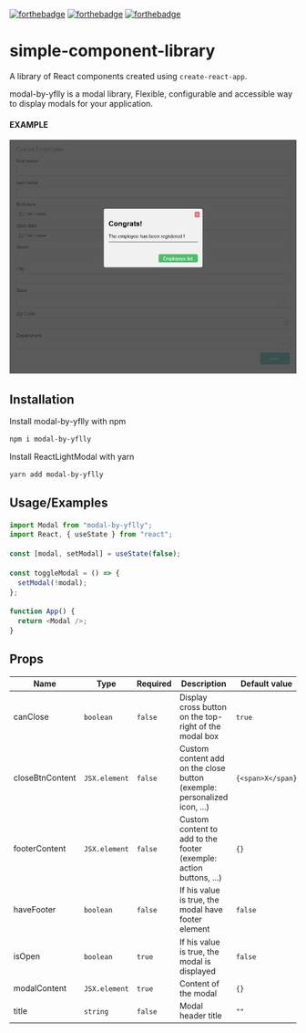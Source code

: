 [![forthebadge](https://forthebadge.com/images/badges/uses-html.svg)](https://forthebadge.com) [![forthebadge](https://forthebadge.com/images/badges/uses-css.svg)](https://forthebadge.com) [![forthebadge](https://forthebadge.com/images/badges/made-with-javascript.svg)](https://forthebadge.com)

# simple-component-library

A library of React components created using `create-react-app`.

modal-by-yflly is a modal library, Flexible, configurable and accessible way to display modals for your application.


#### EXAMPLE

![The modale](./src/modal.jpg "modale")

## Installation

Install modal-by-yflly with npm

```bash
npm i modal-by-yflly
```

Install ReactLightModal with yarn

```bash
yarn add modal-by-yflly
```

## Usage/Examples

```javascript
import Modal from "modal-by-yflly";
import React, { useState } from "react";

const [modal, setModal] = useState(false);

const toggleModal = () => {
  setModal(!modal);
};

function App() {
  return <Modal />;
}
```

## Props

| Name            | Type          | Required | Description                                                              | Default value     |
| --------------- | ------------- | -------- | ------------------------------------------------------------------------ | ----------------- |
| canClose        | `boolean`     | `false`  | Display cross button on the top-right of the modal box                   | `true`            |
| closeBtnContent | `JSX.element` | `false`  | Custom content add on the close button (exemple: personalized icon, ...) | `{<span>X</span}` |
| footerContent   | `JSX.element` | `false`  | Custom content to add to the footer (exemple: action buttons, ...)       | `{}`              |
| haveFooter      | `boolean`     | `false`  | If his value is true, the modal have footer element                      | `false`           |
| isOpen          | `boolean`     | `true`   | If his value is true, the modal is displayed                             | `false`           |
| modalContent    | `JSX.element` | `true`   | Content of the modal                                                     | `{}`              |
| title           | `string`      | `false`  | Modal header title                                                       | `""`              |
